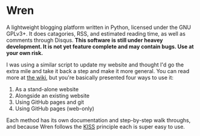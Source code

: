 # Wren
A lightweight blogging platform written in Python, licensed under the GNU GPLv3+. It does catagories, RSS, and estimated reading time, as well as comments through Disqus. **This software is still under heavey development. It is not yet feature complete and may contain bugs. Use at your own risk.**

I was using a similar script to update my website and thought I'd go the extra mile and take it back a step and make it more general. You can read more at [the wiki](https://github.com/Foggalong/Wren/wiki), but you're basically presented four ways to use it:

  1.  As a stand-alone website
  2.  Alongside an existing website
  3.  Using GitHub pages and git
  4.  Using GitHub pages (web-only)

Each method has its own documentation and step-by-step walk throughs, and because Wren follows the [KISS](https://en.wikipedia.org/wiki/KISS_principle) principle each is super easy to use.

